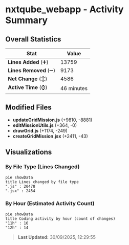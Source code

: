 # nxtqube_webapp - Activity Summary 

## Overall Statistics

| Stat                   | Value                                                             |
| ---------------------- | ----------------------------------------------------------------- |
| **Lines Added** (➕)   | 13759                                          |
| **Lines Removed** (➖) | 9173                                        |
| **Net Change** (↕)    | 4586                |
| **Active Time** (⌚)   | 46 minutes |


## Modified Files
- **updateGridMission.js** (+9810, -8881)
- **editMissionUtils.js** (+364, -0)
- **drawGrid.js** (+1174, -249)
- **createGridMission.jsx** (+2411, -43)

## Visualizations

### By File Type (Lines Changed)

```mermaid
pie showData
title Lines changed by file type
".js" : 20478
".jsx" : 2454
```

### By Hour (Estimated Activity Count)

```mermaid
pie showData
title Coding activity by hour (count of changes)
"11h" : 16
"12h" : 14
```


> **Last Updated:** 30/09/2025, 12:29:55